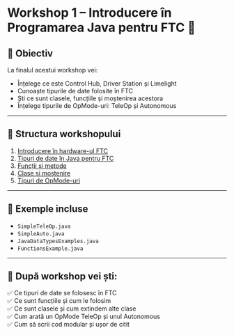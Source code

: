 # Workshop 1 – Introducere în Programarea Java pentru FTC 🚀

## 🎯 Obiectiv
La finalul acestui workshop vei:
- Înțelege ce este Control Hub, Driver Station și Limelight
- Cunoaște tipurile de date folosite în FTC
- Ști ce sunt clasele, funcțiile și moștenirea acestora
- Înțelege tipurile de OpMode-uri: TeleOp și Autonomous

---

## 🧭 Structura workshopului
1. [Introducere în hardware-ul FTC](./01_Hardware/01_Hardware.pdf)
2. [Tipuri de date în Java pentru FTC](./01_DataTypes/01_DataTypes.pdf) 
3. [Funcții și metode](./03_Functions/03_Functions.pdf)
4. [Clase și moștenire](./04_Clases/04_Classes.pdf)
5. [Tipuri de OpMode-uri](./06_OpModes/06_OpModes.pdf)
   
---

## 🧩 Exemple incluse
- `SimpleTeleOp.java`
- `SimpleAuto.java`
- `JavaDataTypesExamples.java`
- `FunctionsExample.java`

---

## 🧠 După workshop vei ști:
✅ Ce tipuri de date se folosesc în FTC  
✅ Ce sunt funcțiile și cum le folosim  
✅ Ce sunt clasele și cum extindem alte clase  
✅ Cum arată un OpMode TeleOp și unul Autonomous  
✅ Cum să scrii cod modular și ușor de citit  
